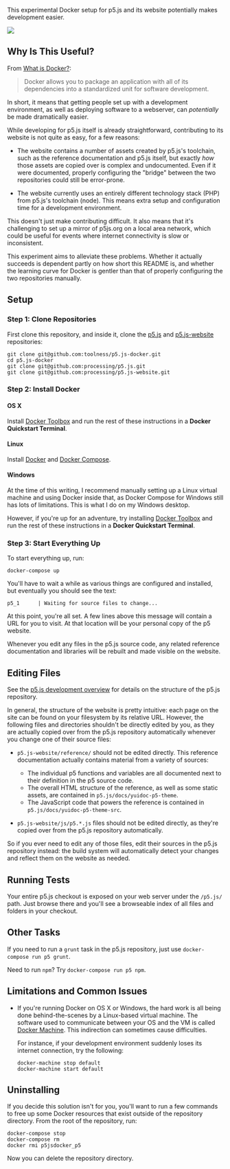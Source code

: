 This experimental Docker setup for p5.js and its website potentially
makes development easier.

<img src="https://cloud.githubusercontent.com/assets/124687/13028015/5883c79a-d230-11e5-97cd-0f4d259cf5d8.png">

## Why Is This Useful?

From [What is Docker?][]:

> Docker allows you to package an application with all of its
> dependencies into a standardized unit for software development.

In short, it means that getting people set up with a development
environment, as well as deploying software to a webserver, can
*potentially* be made dramatically easier.

While developing for p5.js itself is already straightforward, contributing
to its website is not quite as easy, for a few reasons:

* The website contains a number of assets created by p5.js's toolchain,
  such as the reference documentation and p5.js itself, but exactly
  *how* those assets are copied over is complex and undocumented. Even
  if it were documented, properly configuring the "bridge" between the
  two repositories could still be error-prone.

* The website currently uses an entirely different technology stack (PHP)
  from p5.js's toolchain (node). This means extra setup and configuration
  time for a development environment.

This doesn't just make contributing difficult. It also means that it's
challenging to set up a mirror of p5js.org on a local area network,
which could be useful for events where internet connectivity is slow or
inconsistent.

This experiment aims to alleviate these problems. Whether it actually
succeeds is dependent partly on how short this README is, and whether
the learning curve for Docker is gentler than that of properly
configuring the two repositories manually.

## Setup

### Step 1: Clone Repositories

First clone this repository, and inside it, 
clone the [p5.js][] and [p5.js-website][] repositories:

```
git clone git@github.com:toolness/p5.js-docker.git
cd p5.js-docker
git clone git@github.com:processing/p5.js.git
git clone git@github.com:processing/p5.js-website.git
```

### Step 2: Install Docker

#### OS X

Install [Docker Toolbox][docker-osx] and run the rest of these
instructions in a **Docker Quickstart Terminal**.

#### Linux

Install [Docker][docker-linux] and [Docker Compose][].

#### Windows

At the time of this writing, I recommend manually setting up
a Linux virtual machine and using Docker inside that, as
Docker Compose for Windows still has lots of limitations. This is
what I do on my Windows desktop.

However, if you're up for an adventure, try installing
[Docker Toolbox][docker-windows] and run the rest of these
instructions in a **Docker Quickstart Terminal**.

### Step 3: Start Everything Up

To start everything up, run:

```
docker-compose up
```

You'll have to wait a while as various things are configured and installed,
but eventually you should see the text:

```
p5_1      | Waiting for source files to change...
```

At this point, you're all set. A few lines above this message will contain
a URL for you to visit. At that location will be your personal copy
of the p5 website.

Whenever you edit any files in the p5.js source code, any related
reference documentation and libraries will be rebuilt and made visible
on the website.

## Editing Files

See the [p5.js development overview][p5-dev-overview] for details on
the structure of the p5.js repository.

In general, the structure of the website is pretty intuitive: each page
on the site can be found on your filesystem by its relative URL. However,
the following files and directories shouldn't be directly edited by
you, as they are actually copied over from the p5.js repository
automatically whenever you change one of their source files:

* `p5.js-website/reference/` should not be edited directly. This reference
  documentation actually contains material from a variety of sources:

  * The individual p5 functions and variables are all documented next
    to their definition in the p5 source code.
  * The overall HTML structure of the reference, as well as some
    static assets, are contained in `p5.js/docs/yuidoc-p5-theme`.
  * The JavaScript code that powers the reference is contained in
    `p5.js/docs/yuidoc-p5-theme-src`.

* `p5.js-website/js/p5.*.js` files should not be edited directly, as
  they're copied over from the p5.js repository automatically.

So if you ever need to edit any of those files, edit their sources in the
p5.js repository instead: the build system will automatically detect your
changes and reflect them on the website as needed.

## Running Tests

Your entire p5.js checkout is exposed on your web server under the
`/p5.js/` path. Just browse there and you'll see a browseable index
of all files and folders in your checkout.

## Other Tasks

If you need to run a `grunt` task in the p5.js repository, just use
`docker-compose run p5 grunt`.

Need to run `npm`? Try `docker-compose run p5 npm`.

## Limitations and Common Issues

* If you're running Docker on OS X or Windows, the hard work is all
  being done behind-the-scenes by a Linux-based virtual machine. The
  software used to communicate between your OS and the VM is called
  [Docker Machine][]. This indirection can sometimes cause
  difficulties.

  For instance, if your development environment suddenly loses its
  internet connection, try the following:

  ```
  docker-machine stop default
  docker-machine start default
  ```

## Uninstalling

If you decide this solution isn't for you, you'll want to run a few
commands to free up some Docker resources that exist outside of the
repository directory. From the root of the repository, run:

```
docker-compose stop
docker-compose rm
docker rmi p5jsdocker_p5
```

Now you can delete the repository directory.

<!-- Links -->

  [p5.js]: https://github.com/processing/p5.js
  [p5.js-website]: https://github.com/processing/p5.js-website
  [What is Docker?]: https://www.docker.com/what-docker
  [docker-linux]: https://docs.docker.com/linux/
  [Docker Compose]: https://docs.docker.com/compose/install/
  [docker-osx]: https://docs.docker.com/mac/step_one/
  [docker-windows]: https://docs.docker.com/windows/step_one/
  [Docker Machine]: https://docs.docker.com/machine/
  [p5-dev-overview]: https://github.com/processing/p5.js/wiki/Development#overview
